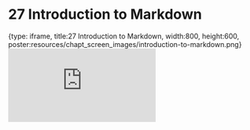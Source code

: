 # 27 Introduction to Markdown
 
{type: iframe, title:27 Introduction to Markdown, width:800, height:600, poster:resources/chapt_screen_images/introduction-to-markdown.png}
![](https://datatrail-jhu.github.io/DataTrail/no_toc/introduction-to-markdown.html)
 

 
